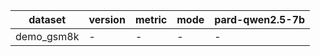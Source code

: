 | dataset | version | metric | mode | pard-qwen2.5-7b |
|----- | ----- | ----- | ----- | -----|
| demo_gsm8k | - | - | - | - |
